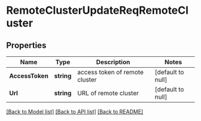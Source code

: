 # RemoteClusterUpdateReqRemoteCluster

## Properties
Name | Type | Description | Notes
------------ | ------------- | ------------- | -------------
**AccessToken** | **string** | access token of remote cluster | [default to null]
**Url** | **string** | URL of remote cluster | [default to null]

[[Back to Model list]](../README.md#documentation-for-models) [[Back to API list]](../README.md#documentation-for-api-endpoints) [[Back to README]](../README.md)


